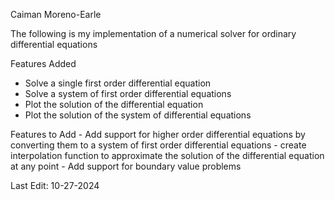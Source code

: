 Caiman Moreno-Earle

The following is my implementation of a numerical solver for ordinary differential equations

Features Added
  - Solve a single first order differential equation
  - Solve a system of first order differential equations
  - Plot the solution of the differential equation
  - Plot the solution of the system of differential equations

Features to Add
    - Add support for higher order differential equations by converting them to a system of first order differential equations
    - create interpolation function to approximate the solution of the differential equation at any point
    - Add support for boundary value problems

Last Edit: 10-27-2024
